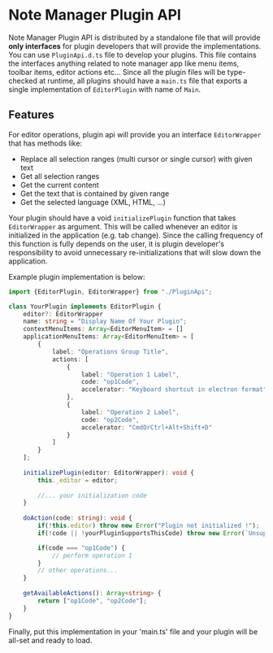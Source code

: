 # Note Manager Plugin API
Note Manager Plugin API is distributed by a standalone file that will provide <b>only interfaces</b> for plugin developers that will provide the implementations.
You can use `PluginApi.d.ts` file to develop your plugins. This file contains the interfaces anything related to note manager app like menu items, toolbar items, editor actions etc...
Since all the plugin files will be type-checked at runtime, all plugins should have a `main.ts` file that exports a single implementation of `EditorPlugin` with name of `Main`.

## Features
For editor operations, plugin api will provide you an interface `EditorWrapper` that has methods like:
- Replace all selection ranges (multi cursor or single cursor) with given text
- Get all selection ranges
- Get the current content
- Get the text that is contained by given range
- Get the selected language (XML, HTML, ...)

Your plugin should have a void `initializePlugin` function that takes `EditorWrapper` as argument. This will be called whenever an editor is initialized in the application (e.g. tab change). Since the calling frequency of this function is fully depends on the user, it is plugin developer's responsibility to avoid unnecessary re-initializations that will slow down the application.

Example plugin implementation is below:

```ts
import {EditorPlugin, EditorWrapper} from "./PluginApi";

class YourPlugin implements EditorPlugin {
    editor?: EditorWrapper
    name: string = "Display Name Of Your Plugin";
    contextMenuItems: Array<EditorMenuItem> = []
    applicationMenuItems: Array<EditorMenuItem> = [
        {
            label: "Operations Group Title",
            actions: [
                {
                    label: "Operation 1 Label",
                    code: "op1Code",
                    accelerator: "Keyboard shortcut in electron format" // example: CmdOrCtrl+Alt+Shift+E, Ctrl+F
                },
                {
                    label: "Operation 2 Label",
                    code: "op2Code",
                    accelerator: "CmdOrCtrl+Alt+Shift+D"
                }
            ]
        }
    ];
    
    initializePlugin(editor: EditorWrapper): void {
        this._editor = editor;
        
        //... your initialization code
    }
    
    doAction(code: string): void {
        if(!this.editor) throw new Error("Plugin not initialized !");
        if(!code || !yourPluginSupportsThisCode) throw new Error(`Unsupported operation ! (${code})`);

        if(code === "op1Code") {
            // perform operation 1
        }
        // other operations...
    }
    
    getAvailableActions(): Array<string> {
        return ["op1Code", "op2Code"];
    }
}
```

Finally, put this implementation in your 'main.ts' file and your plugin will be all-set and ready to load.